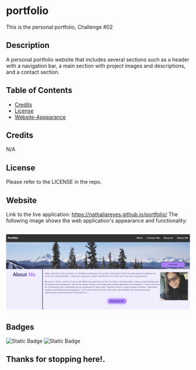 # portfolio
This is the personal portfolio, Challenge #02 

## Description

A personal portfolio website that includes several sections such as a header with a navigation bar, a main section with project images and descriptions, and a contact section.
## Table of Contents

- [Credits](#credits)
- [License](#license)
- [Website-Appearance](#website)

## Credits

N/A

## License

Please refer to the LICENSE in the repo.

## Website

Link to the live application: https://nathaliareyes.github.io/portfolio/
The following image shows the web application's appearance and functionality:

![The personal portfolio webpage includes a header with a navigation bar, a main section with project images and descriptions, and a contact section.](./assets/img/appearance.png)
---

## Badges

![Static Badge](https://img.shields.io/badge/HTML-50%25-orange)
![Static Badge](https://img.shields.io/badge/CSS-50%25-blue)

## Thanks for stopping here!.
